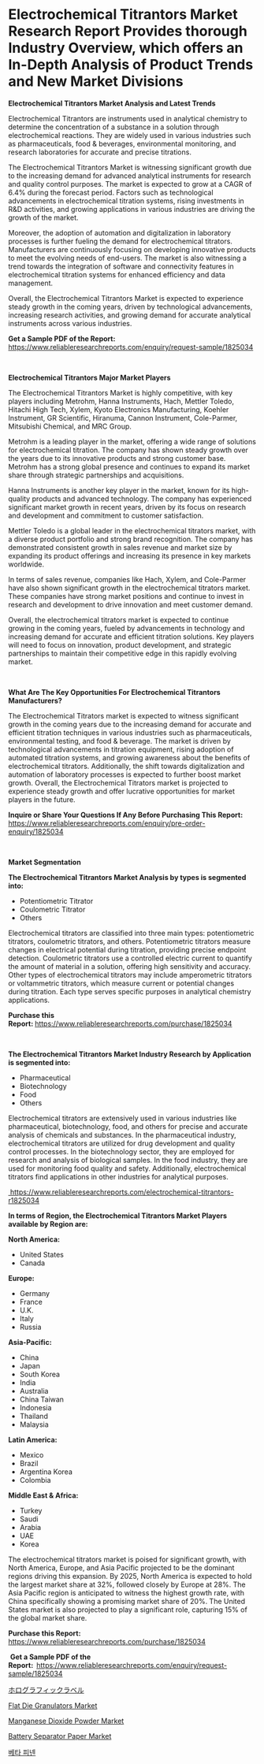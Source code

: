 <p><h1>Electrochemical Titrantors Market Research Report Provides thorough Industry Overview, which offers an In-Depth Analysis of Product Trends and New Market Divisions</h1></p><p><strong>Electrochemical Titrantors Market Analysis and Latest Trends</strong></p>
<p><p>Electrochemical Titrantors are instruments used in analytical chemistry to determine the concentration of a substance in a solution through electrochemical reactions. They are widely used in various industries such as pharmaceuticals, food & beverages, environmental monitoring, and research laboratories for accurate and precise titrations.</p><p>The Electrochemical Titrantors Market is witnessing significant growth due to the increasing demand for advanced analytical instruments for research and quality control purposes. The market is expected to grow at a CAGR of 6.4% during the forecast period. Factors such as technological advancements in electrochemical titration systems, rising investments in R&D activities, and growing applications in various industries are driving the growth of the market.</p><p>Moreover, the adoption of automation and digitalization in laboratory processes is further fueling the demand for electrochemical titrators. Manufacturers are continuously focusing on developing innovative products to meet the evolving needs of end-users. The market is also witnessing a trend towards the integration of software and connectivity features in electrochemical titration systems for enhanced efficiency and data management.</p><p>Overall, the Electrochemical Titrantors Market is expected to experience steady growth in the coming years, driven by technological advancements, increasing research activities, and growing demand for accurate analytical instruments across various industries.</p></p>
<p><strong>Get a Sample PDF of the Report:&nbsp;</strong> <a href="https://www.reliableresearchreports.com/enquiry/request-sample/1825034">https://www.reliableresearchreports.com/enquiry/request-sample/1825034</a></p>
<p>&nbsp;</p>
<p><strong>Electrochemical Titrantors Major Market Players</strong></p>
<p><p>The Electrochemical Titrantors Market is highly competitive, with key players including Metrohm, Hanna Instruments, Hach, Mettler Toledo, Hitachi High Tech, Xylem, Kyoto Electronics Manufacturing, Koehler Instrument, GR Scientific, Hiranuma, Cannon Instrument, Cole-Parmer, Mitsubishi Chemical, and MRC Group. </p><p>Metrohm is a leading player in the market, offering a wide range of solutions for electrochemical titration. The company has shown steady growth over the years due to its innovative products and strong customer base. Metrohm has a strong global presence and continues to expand its market share through strategic partnerships and acquisitions.</p><p>Hanna Instruments is another key player in the market, known for its high-quality products and advanced technology. The company has experienced significant market growth in recent years, driven by its focus on research and development and commitment to customer satisfaction.</p><p>Mettler Toledo is a global leader in the electrochemical titrators market, with a diverse product portfolio and strong brand recognition. The company has demonstrated consistent growth in sales revenue and market size by expanding its product offerings and increasing its presence in key markets worldwide.</p><p>In terms of sales revenue, companies like Hach, Xylem, and Cole-Parmer have also shown significant growth in the electrochemical titrators market. These companies have strong market positions and continue to invest in research and development to drive innovation and meet customer demand.</p><p>Overall, the electrochemical titrators market is expected to continue growing in the coming years, fueled by advancements in technology and increasing demand for accurate and efficient titration solutions. Key players will need to focus on innovation, product development, and strategic partnerships to maintain their competitive edge in this rapidly evolving market.</p></p>
<p>&nbsp;</p>
<p><strong>What Are The Key Opportunities For Electrochemical Titrantors Manufacturers?</strong></p>
<p><p>The Electrochemical Titrators market is expected to witness significant growth in the coming years due to the increasing demand for accurate and efficient titration techniques in various industries such as pharmaceuticals, environmental testing, and food & beverage. The market is driven by technological advancements in titration equipment, rising adoption of automated titration systems, and growing awareness about the benefits of electrochemical titrators. Additionally, the shift towards digitalization and automation of laboratory processes is expected to further boost market growth. Overall, the Electrochemical Titrators market is projected to experience steady growth and offer lucrative opportunities for market players in the future.</p></p>
<p><strong>Inquire or Share Your Questions If Any Before Purchasing This Report:</strong> <a href="https://www.reliableresearchreports.com/enquiry/pre-order-enquiry/1825034">https://www.reliableresearchreports.com/enquiry/pre-order-enquiry/1825034</a></p>
<p>&nbsp;</p>
<p><strong>Market Segmentation</strong></p>
<p><strong>The Electrochemical Titrantors Market Analysis by types is segmented into:</strong></p>
<p><ul><li>Potentiometric Titrator</li><li>Coulometric Titrator</li><li>Others</li></ul></p>
<p><p>Electrochemical titrators are classified into three main types: potentiometric titrators, coulometric titrators, and others. Potentiometric titrators measure changes in electrical potential during titration, providing precise endpoint detection. Coulometric titrators use a controlled electric current to quantify the amount of material in a solution, offering high sensitivity and accuracy. Other types of electrochemical titrators may include amperometric titrators or voltammetric titrators, which measure current or potential changes during titration. Each type serves specific purposes in analytical chemistry applications.</p></p>
<p><strong>Purchase this Report:&nbsp;</strong><a href="https://www.reliableresearchreports.com/purchase/1825034">https://www.reliableresearchreports.com/purchase/1825034</a></p>
<p>&nbsp;</p>
<p><strong>The Electrochemical Titrantors Market Industry Research by Application is segmented into:</strong></p>
<p><ul><li>Pharmaceutical</li><li>Biotechnology</li><li>Food</li><li>Others</li></ul></p>
<p><p>Electrochemical titrators are extensively used in various industries like pharmaceutical, biotechnology, food, and others for precise and accurate analysis of chemicals and substances. In the pharmaceutical industry, electrochemical titrators are utilized for drug development and quality control processes. In the biotechnology sector, they are employed for research and analysis of biological samples. In the food industry, they are used for monitoring food quality and safety. Additionally, electrochemical titrators find applications in other industries for analytical purposes.</p></p>
<p><a href="https://www.reliableresearchreports.com/electrochemical-titrantors-r1825034">&nbsp;https://www.reliableresearchreports.com/electrochemical-titrantors-r1825034</a></p>
<p><strong>In terms of Region, the Electrochemical Titrantors Market Players available by Region are:</strong></p>
<p>
    <p> <strong> North America: </strong>
        <ul>
            <li>United States</li>
            <li>Canada</li>
        </ul>
        </p> 
    <p> <strong> Europe: </strong>
        <ul>
            <li>Germany</li>
            <li>France</li>
            <li>U.K.</li>
            <li>Italy</li>
            <li>Russia</li>
        </ul>
        </p> 
    <p> <strong> Asia-Pacific: </strong>
        <ul>
            <li>China</li>
            <li>Japan</li>
            <li>South Korea</li>
            <li>India</li>
            <li>Australia</li>
            <li>China Taiwan</li>
            <li>Indonesia</li>
            <li>Thailand</li>
            <li>Malaysia</li>
        </ul>
        </p> 
    <p> <strong> Latin America: </strong>
        <ul>
            <li>Mexico</li>
            <li>Brazil</li>
            <li>Argentina Korea</li>
            <li>Colombia</li>
        </ul>
        </p> 
    <p> <strong> Middle East & Africa: </strong>
        <ul>
            <li>Turkey</li>
            <li>Saudi</li>
            <li>Arabia</li>
            <li>UAE</li>
            <li>Korea</li>
        </ul>
    </p>
    </p>
<p><p>The electrochemical titrators market is poised for significant growth, with North America, Europe, and Asia Pacific projected to be the dominant regions driving this expansion. By 2025, North America is expected to hold the largest market share at 32%, followed closely by Europe at 28%. The Asia Pacific region is anticipated to witness the highest growth rate, with China specifically showing a promising market share of 20%. The United States market is also projected to play a significant role, capturing 15% of the global market share.</p></p>
<p><strong>Purchase this Report: </strong><a href="https://www.reliableresearchreports.com/purchase/1825034">https://www.reliableresearchreports.com/purchase/1825034</a></p>
<p>&nbsp;<strong>Get a Sample PDF of the Report:&nbsp;&nbsp;</strong><a href="https://www.reliableresearchreports.com/enquiry/request-sample/1825034">https://www.reliableresearchreports.com/enquiry/request-sample/1825034</a></p>
<p><strong></strong></p>
<p><p><a href="https://github.com/laurenreichert/Market-Research-Report-List-1/blob/main/128664941524.md">ホログラフィックラベル</a></p><p><a href="https://github.com/yoshih12/Market-Research-Report-List-3/blob/main/flat-die-granulators-market.md">Flat Die Granulators Market</a></p><p><a href="https://issuu.com/reportprime-2/docs/manganese-dioxide-powder-market-size-2030.pptx">Manganese Dioxide Powder Market</a></p><p><a href="https://issuu.com/reportprime-2/docs/battery-separator-paper-market-size-2030.pptx">Battery Separator Paper Market</a></p><p><a href="https://github.com/camron674/Market-Research-Report-List-1/blob/main/513637938426.md">베타 피넨</a></p></p>